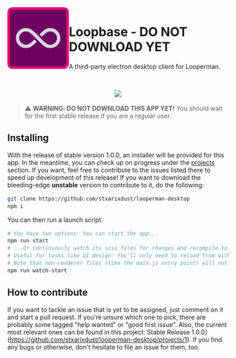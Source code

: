 <img align="left" width="140" height="140" src="img/logo_readme.svg">
<h1>Loopbase - <b>DO NOT DOWNLOAD YET</b></h1>
<p>A third-party electron desktop client for Looperman.</p>
<br>
<p align="center">
  <img width="800" src="https://i.imgur.com/Z7Q9scj.png">
</p>
  
> :warning: **WARNING: DO NOT DOWNLOAD THIS APP YET!**
> You should wait for the first stable release if you are a regular user.

## Installing

With the release of stable version 1.0.0, an installer will be provided for this app. In the meantime, you can check up on progress under the [projects](https://github.com/stxarixdust/looperman-desktop/projects/1) section. If you want, feel free to contribute to the issues listed there to speed up development of this release! If you want to download the bleeding-edge **unstable** version to contribute to it, do the following:

```sh
git clone https://github.com/stxarixdust/looperman-desktop
npm i
```

You can then run a launch script.

```sh
# You have two options: You can start the app...
npm run start
# ...Or continuously watch its scss files for changes and recompile to css.
# Useful for tasks like UI design: You'll only need to reload from within the app.
# Note that non-renderer files (like the main.js entry point) will not update.
npm run watch-start
```

## How to contribute

If you want to tackle an issue that is yet to be assigned, just comment on it and start a pull request. If you're unsure which one to pick, there are probably some tagged "help wanted" or "good first issue". Also, the current most relevant ones can be found in this project: Stable Release 1.0.0](https://github.com/stxarixdust/looperman-desktop/projects/1). If you find any bugs or otherwise, don't hesitate to file an issue for them, too.
